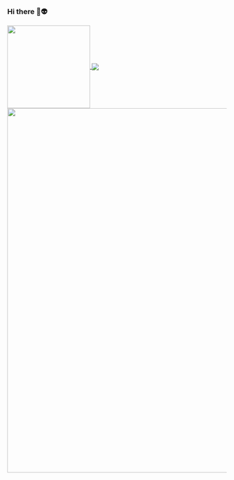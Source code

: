 ### Hi there :vulcan_salute::alien:

<a href="https://github.com/anuraghazra/github-readme-stats">
  <img align="center" style="height: 190px" src="https://github-readme-stats.vercel.app/api?username=JonaMG0812&count_private=true&show_icons=true&theme=tokyonight" />
</a>
<a href="https://github.com/anuraghazra/github-readme-stats">
  <img align="center" src="https://github-readme-stats.vercel.app/api/top-langs/?username=JonaMG0812&layout=compact&theme=tokyonight&langs_count=10" />
</a>
<a href="https://github.com/anuraghazra/github-readme-stats">
  <img align="center" style="width: 837px" src="https://github-readme-stats.vercel.app/api/wakatime?username=JonaMG0812&theme=tokyonight&layout=compact&v=2" />
</a> 

